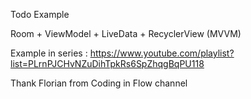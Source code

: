 Todo Example

Room + ViewModel + LiveData + RecyclerView (MVVM)

Example in series : https://www.youtube.com/playlist?list=PLrnPJCHvNZuDihTpkRs6SpZhqgBqPU118

Thank Florian from Coding in Flow channel
